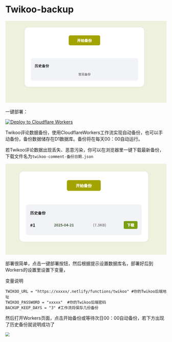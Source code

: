 # Twikoo-backup

<img src="./images/页面.png" style="zoom:80%;" />

一键部署：

[![Deploy to Cloudflare Workers](https://deploy.workers.cloudflare.com/button)](https://deploy.workers.cloudflare.com/?url=https://github.com/2010HCY/twikoo-backup)

Twikoo评论数据备份，使用CloudflareWorkers工作流实现自动备份，也可以手动备份，备份数据储存在D1数据库。备份将在每天00：00自动运行。

若Twikoo评论数据出现丢失、恶意污染，你可以在浏览器里一键下载最新备份，下载文件名为`twikoo-comment-备份日期.json`

<img src="./images/备份成功.png" style="zoom:80%;" />

部署很简单，点击一键部署按钮，然后根据提示设置数据库名，部署好后到Workers的设置里设置下变量，

变量说明

```
TWIKOO_URL = "https://xxxxx/.netlify/functions/twikoo" #你的Twikoo后端地址
TWIKOO_PASSWORD = "xxxxx"  #你的Twikoo后端密码
BACKUP_KEEP_DAYS = "3" #工作流将保存几份备份
```

然后打开Workers页面，点击开始备份或等待次日00：00自动备份，若下方出现了历史备份就说明成功了

<img src="./images/评论不怕丢！使用Cloudflare大善人每日自动备份Twikoo评论数据/配置.png" style="zoom:80%;" />
